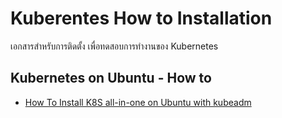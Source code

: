 # Kuberentes How to Installation 
เอกสารสำหรับการติดตั้ง เพื่อทดสอบการทำงานของ Kubernetes
## Kubernetes on Ubuntu - How to

- [How To Install K8S all-in-one on Ubuntu with kubeadm ](how-to-install-k8s-with-kubeadm.md)

